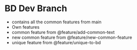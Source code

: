 # BD Dev Branch

- contains all the common features from main
- Own features
- common feature from @feature/add-common-text
- new common feature from @feature/new-common-feature
- unique feature from @feature/unique-to-bd

